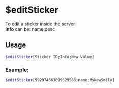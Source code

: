 # $editSticker

To edit a sticker inside the server\
**Info** can be: name,desc

## Usage

```bash
$editSticker[Sticker ID;Info;New Value]
```

### Example:
```bash
$editSticker[992974663099629588;name;MyNewSmily]
```